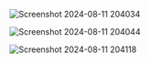 ![Screenshot 2024-08-11 204034](https://github.com/user-attachments/assets/3cc7fbe8-30ba-4735-8f73-fce7184c4adc)

![Screenshot 2024-08-11 204044](https://github.com/user-attachments/assets/5faa7b1f-d02e-47f9-8372-bd40d00dcee9)

![Screenshot 2024-08-11 204118](https://github.com/user-attachments/assets/eaec4c14-6249-4bb9-993d-b2042b3d6286)
